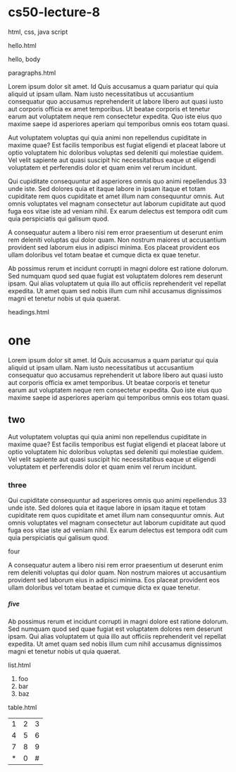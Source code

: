 # cs50-lecture-8
 html, css, java script


hello.html

<!DOCTYPE html>

<html lang= "en">
    <head>
        <title>
            hello, title
        </title>
    </head>
    <body>
        hello, body
    </body>
</html>


paragraphs.html

<!DOCTYPE html>

<html lang="en">
    <head>
        <title>paragraphs</title>
        <body>
            <p>
                Lorem ipsum dolor sit amet. Id Quis accusamus a quam pariatur qui quia aliquid ut ipsam ullam. Nam iusto necessitatibus ut accusantium consequatur quo accusamus reprehenderit ut labore libero aut quasi iusto aut corporis officia ex amet temporibus. Ut beatae corporis et tenetur earum aut voluptatem neque rem consectetur expedita. Quo iste eius quo maxime saepe id asperiores aperiam qui temporibus omnis eos totam quasi.
            </p>
                Aut voluptatem voluptas qui quia animi non repellendus cupiditate in maxime quae? Est facilis temporibus est fugiat eligendi et placeat labore ut optio voluptatem hic doloribus voluptas sed deleniti qui molestiae quidem. Vel velit sapiente aut quasi suscipit hic necessitatibus eaque ut eligendi voluptatem et perferendis dolor et quam enim vel rerum incidunt.
            <p>
                Qui cupiditate consequuntur ad asperiores omnis quo animi repellendus 33 unde iste. Sed dolores quia et itaque labore in ipsam itaque et totam cupiditate rem quos cupiditate et amet illum nam consequuntur omnis. Aut omnis voluptates vel magnam consectetur aut laborum cupiditate aut quod fuga eos vitae iste ad veniam nihil. Ex earum delectus est tempora odit cum quia perspiciatis qui galisum quod.
            </p>
                A consequatur autem a libero nisi rem error praesentium ut deserunt enim rem deleniti voluptas qui dolor quam. Non nostrum maiores ut accusantium provident sed laborum eius in adipisci minima. Eos placeat provident eos ullam doloribus vel totam beatae et cumque dicta ex quae tenetur.
            <p>
                Ab possimus rerum et incidunt corrupti in magni dolore est ratione dolorum. Sed numquam quod sed quae fugiat est voluptatem dolores rem deserunt ipsam. Qui alias voluptatem ut quia illo aut officiis reprehenderit vel repellat expedita. Ut amet quam sed nobis illum cum nihil accusamus dignissimos magni et tenetur nobis ut quia quaerat.
            </p>
        </body>
    </head>
</html>



headings.html

<!DOCTYPE html>

<html lang="en">
    <head>
        <title>paragraphs</title>
        <body>
            <h1>one</h1>
            <p>
                Lorem ipsum dolor sit amet. Id Quis accusamus a quam pariatur qui quia aliquid ut ipsam ullam. Nam iusto necessitatibus ut accusantium consequatur quo accusamus reprehenderit ut labore libero aut quasi iusto aut corporis officia ex amet temporibus. Ut beatae corporis et tenetur earum aut voluptatem neque rem consectetur expedita. Quo iste eius quo maxime saepe id asperiores aperiam qui temporibus omnis eos totam quasi.
            </p>
            <h2>two</h2>
            <p>
                Aut voluptatem voluptas qui quia animi non repellendus cupiditate in maxime quae? Est facilis temporibus est fugiat eligendi et placeat labore ut optio voluptatem hic doloribus voluptas sed deleniti qui molestiae quidem. Vel velit sapiente aut quasi suscipit hic necessitatibus eaque ut eligendi voluptatem et perferendis dolor et quam enim vel rerum incidunt.
            </p>
            <h3>three</h3>
            <p>
                Qui cupiditate consequuntur ad asperiores omnis quo animi repellendus 33 unde iste. Sed dolores quia et itaque labore in ipsam itaque et totam cupiditate rem quos cupiditate et amet illum nam consequuntur omnis. Aut omnis voluptates vel magnam consectetur aut laborum cupiditate aut quod fuga eos vitae iste ad veniam nihil. Ex earum delectus est tempora odit cum quia perspiciatis qui galisum quod.
            </p>
            <h>four</h>
            <p>
                A consequatur autem a libero nisi rem error praesentium ut deserunt enim rem deleniti voluptas qui dolor quam. Non nostrum maiores ut accusantium provident sed laborum eius in adipisci minima. Eos placeat provident eos ullam doloribus vel totam beatae et cumque dicta ex quae tenetur.
            </p>
            <h5>five</h5>
            <p>
                Ab possimus rerum et incidunt corrupti in magni dolore est ratione dolorum. Sed numquam quod sed quae fugiat est voluptatem dolores rem deserunt ipsam. Qui alias voluptatem ut quia illo aut officiis reprehenderit vel repellat expedita. Ut amet quam sed nobis illum cum nihil accusamus dignissimos magni et tenetur nobis ut quia quaerat.
            </p>
        </body>
    </head>
</html>




list.html

<!DOCTYPE html>

<html lang= "en">
    <head>
        <title>
            hello, title
        </title>
    </head>
    <body>
        <ol>
            <li>foo</li>
            <li>bar</li>
            <li>baz</li>
        </ol>
    </body>
</html>


table.html


<!DOCTYPE html>

<html lang= "en">
    <head>
        <title>
           table
        </title>
    </head>
    <body>
        <table>
            <tr>
                <td>1</td>
                <td>2</td>
                <td>3</td>
            </tr>
              <tr>
                <td>4</td>
                <td>5</td>
                <td>6</td>
            </tr>
              <tr>
                <td>7</td>
                <td>8</td>
                <td>9</td>
            </tr>
              <tr>
                <td>*</td>
                <td>0</td>
                <td>#</td>
            </tr>
        </table>
    </body>
</html>

